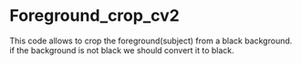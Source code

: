 # Foreground_crop_cv2
This code allows to crop the foreground(subject) from a black background. if the background is not black we should convert it to black.
